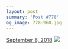 ```yaml
---
layout: post
summary: 'Post #778'
og_image: 778-960.jpg
---
```


<p>
  <time>
    <a href="/778">September 8, 2018</a>
  </time>
  <a href="/778">
    <img src="{{ site.assets_url }}/778-480.jpg" srcset="{{ site.assets_url }}/778-240.jpg 240w, {{ site.assets_url }}/778-480.jpg 480w, {{ site.assets_url }}/778-720.jpg 720w, {{ site.assets_url }}/778-960.jpg 960w" sizes="(min-width: 700px) 50vw, calc(100vw - 2rem)" />
  </a>
</p>
